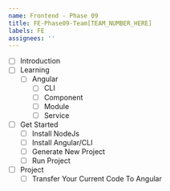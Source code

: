 ```yaml
---
name: Frontend - Phase 09
title: FE-Phase09-Team[TEAM_NUMBER_HERE]
labels: FE
assignees: ''
---
```


-   [ ] Introduction
-   [ ] Learning
    -   [ ] Angular
        -   [ ] CLI
        -   [ ] Component
        -   [ ] Module
        -   [ ] Service
-   [ ] Get Started
    -   [ ] Install NodeJs
    -   [ ] Install Angular/CLI
    -   [ ] Generate New Project
    -   [ ] Run Project
-   [ ] Project
    -   [ ] Transfer Your Current Code To Angular
